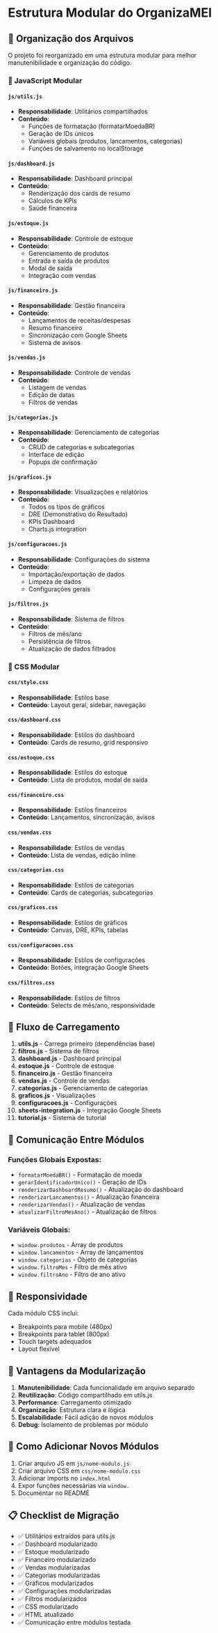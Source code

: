 # Estrutura Modular do OrganizaMEI

## 📁 Organização dos Arquivos

O projeto foi reorganizado em uma estrutura modular para melhor manutenibilidade e organização do código.

### 🎯 JavaScript Modular

#### `js/utils.js`
- **Responsabilidade**: Utilitários compartilhados
- **Conteúdo**: 
  - Funções de formatação (formatarMoedaBR)
  - Geração de IDs únicos
  - Variáveis globais (produtos, lancamentos, categorias)
  - Funções de salvamento no localStorage

#### `js/dashboard.js`
- **Responsabilidade**: Dashboard principal
- **Conteúdo**:
  - Renderização dos cards de resumo
  - Cálculos de KPIs
  - Saúde financeira

#### `js/estoque.js`
- **Responsabilidade**: Controle de estoque
- **Conteúdo**:
  - Gerenciamento de produtos
  - Entrada e saída de produtos
  - Modal de saída
  - Integração com vendas

#### `js/financeiro.js`
- **Responsabilidade**: Gestão financeira
- **Conteúdo**:
  - Lançamentos de receitas/despesas
  - Resumo financeiro
  - Sincronização com Google Sheets
  - Sistema de avisos

#### `js/vendas.js`
- **Responsabilidade**: Controle de vendas
- **Conteúdo**:
  - Listagem de vendas
  - Edição de datas
  - Filtros de vendas

#### `js/categorias.js`
- **Responsabilidade**: Gerenciamento de categorias
- **Conteúdo**:
  - CRUD de categorias e subcategorias
  - Interface de edição
  - Popups de confirmação

#### `js/graficos.js`
- **Responsabilidade**: Visualizações e relatórios
- **Conteúdo**:
  - Todos os tipos de gráficos
  - DRE (Demonstrativo do Resultado)
  - KPIs Dashboard
  - Charts.js integration

#### `js/configuracoes.js`
- **Responsabilidade**: Configurações do sistema
- **Conteúdo**:
  - Importação/exportação de dados
  - Limpeza de dados
  - Configurações gerais

#### `js/filtros.js`
- **Responsabilidade**: Sistema de filtros
- **Conteúdo**:
  - Filtros de mês/ano
  - Persistência de filtros
  - Atualização de dados filtrados

### 🎨 CSS Modular

#### `css/style.css`
- **Responsabilidade**: Estilos base
- **Conteúdo**: Layout geral, sidebar, navegação

#### `css/dashboard.css`
- **Responsabilidade**: Estilos do dashboard
- **Conteúdo**: Cards de resumo, grid responsivo

#### `css/estoque.css`
- **Responsabilidade**: Estilos do estoque
- **Conteúdo**: Lista de produtos, modal de saída

#### `css/financeiro.css`
- **Responsabilidade**: Estilos financeiros
- **Conteúdo**: Lançamentos, sincronização, avisos

#### `css/vendas.css`
- **Responsabilidade**: Estilos de vendas
- **Conteúdo**: Lista de vendas, edição inline

#### `css/categorias.css`
- **Responsabilidade**: Estilos de categorias
- **Conteúdo**: Cards de categorias, subcategorias

#### `css/graficos.css`
- **Responsabilidade**: Estilos de gráficos
- **Conteúdo**: Canvas, DRE, KPIs, tabelas

#### `css/configuracoes.css`
- **Responsabilidade**: Estilos de configurações
- **Conteúdo**: Botões, integração Google Sheets

#### `css/filtros.css`
- **Responsabilidade**: Estilos de filtros
- **Conteúdo**: Selects de mês/ano, responsividade

## 🔄 Fluxo de Carregamento

1. **utils.js** - Carrega primeiro (dependências base)
2. **filtros.js** - Sistema de filtros
3. **dashboard.js** - Dashboard principal
4. **estoque.js** - Controle de estoque
5. **financeiro.js** - Gestão financeira
6. **vendas.js** - Controle de vendas
7. **categorias.js** - Gerenciamento de categorias
8. **graficos.js** - Visualizações
9. **configuracoes.js** - Configurações
10. **sheets-integration.js** - Integração Google Sheets
11. **tutorial.js** - Sistema de tutorial

## 🔗 Comunicação Entre Módulos

### Funções Globais Expostas:
- `formatarMoedaBR()` - Formatação de moeda
- `gerarIdentificadorUnico()` - Geração de IDs
- `renderizarDashboardResumo()` - Atualização do dashboard
- `renderizarLancamentos()` - Atualização financeira
- `renderizarVendas()` - Atualização de vendas
- `atualizarFiltroMesAno()` - Atualização de filtros

### Variáveis Globais:
- `window.produtos` - Array de produtos
- `window.lancamentos` - Array de lançamentos
- `window.categorias` - Objeto de categorias
- `window.filtroMes` - Filtro de mês ativo
- `window.filtroAno` - Filtro de ano ativo

## 📱 Responsividade

Cada módulo CSS inclui:
- Breakpoints para mobile (480px)
- Breakpoints para tablet (800px)
- Touch targets adequados
- Layout flexível

## 🚀 Vantagens da Modularização

1. **Manutenibilidade**: Cada funcionalidade em arquivo separado
2. **Reutilização**: Código compartilhado em utils.js
3. **Performance**: Carregamento otimizado
4. **Organização**: Estrutura clara e lógica
5. **Escalabilidade**: Fácil adição de novos módulos
6. **Debug**: Isolamento de problemas por módulo

## 🔧 Como Adicionar Novos Módulos

1. Criar arquivo JS em `js/nome-modulo.js`
2. Criar arquivo CSS em `css/nome-modulo.css`
3. Adicionar imports no `index.html`
4. Expor funções necessárias via `window.`
5. Documentar no README

## 📋 Checklist de Migração

- ✅ Utilitários extraídos para utils.js
- ✅ Dashboard modularizado
- ✅ Estoque modularizado
- ✅ Financeiro modularizado
- ✅ Vendas modularizadas
- ✅ Categorias modularizadas
- ✅ Gráficos modularizados
- ✅ Configurações modularizadas
- ✅ Filtros modularizados
- ✅ CSS modularizado
- ✅ HTML atualizado
- ✅ Comunicação entre módulos testada